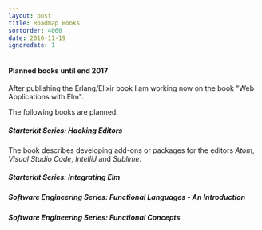 ```yaml
---
layout: post
title: Roadmap Books
sortorder: 4060
date: 2016-11-19
ignoredate: 1
---
```


#### Planned books until end 2017

After publishing the Erlang/Elixir book I am working now on the book "Web Applications with Elm".

The following books are planned:

##### Starterkit Series: Hacking Editors

The book describes developing add-ons or packages for the editors *Atom*, *Visual Studio Code*, *IntelliJ* and *Sublime*.

##### Starterkit Series: Integrating Elm


##### Software Engineering Series: Functional Languages - An Introduction


##### Software Engineering Series: Functional Concepts 
